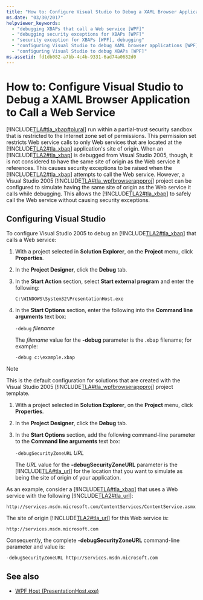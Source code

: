 ```yaml
---
title: "How to: Configure Visual Studio to Debug a XAML Browser Application to Call a Web Service"
ms.date: "03/30/2017"
helpviewer_keywords:
  - "debugging XBAPs that call a Web service [WPF]"
  - "debugging security exceptions for XBAPs [WPF]"
  - "security exception for XBAPs [WPF], debugging"
  - "configuring Visual Studio to debug XAML browser applications [WPF]"
  - "configuring Visual Studio to debug XBAPs [WPF]"
ms.assetid: fd1db082-a7bb-4c4b-9331-6ad74a0682d0
---
```

# How to: Configure Visual Studio to Debug a XAML Browser Application to Call a Web Service
[!INCLUDE[TLA#tla_xbap#plural](../../../../includes/tlasharptla-xbapsharpplural-md.md)] run within a partial-trust security sandbox that is restricted to the Internet zone set of permissions. This permission set restricts Web service calls to only Web services that are located at the [!INCLUDE[TLA2#tla_xbap](../../../../includes/tla2sharptla-xbap-md.md)] application's site of origin. When an [!INCLUDE[TLA2#tla_xbap](../../../../includes/tla2sharptla-xbap-md.md)] is debugged from Visual Studio 2005, though, it is not considered to have the same site of origin as the Web service it references. This causes security exceptions to be raised when the [!INCLUDE[TLA2#tla_xbap](../../../../includes/tla2sharptla-xbap-md.md)] attempts to call the Web service. However, a Visual Studio 2005 [!INCLUDE[TLA#tla_wpfbrowserappproj](../../../../includes/tlasharptla-wpfbrowserappproj-md.md)] project can be configured to simulate having the same site of origin as the Web service it calls while debugging. This allows the [!INCLUDE[TLA2#tla_xbap](../../../../includes/tla2sharptla-xbap-md.md)] to safely call the Web service without causing security exceptions.

## Configuring Visual Studio
 To configure Visual Studio 2005 to debug an [!INCLUDE[TLA2#tla_xbap](../../../../includes/tla2sharptla-xbap-md.md)] that calls a Web service:

1.  With a project selected in **Solution Explorer**, on the **Project** menu, click **Properties**.

2.  In the **Project Designer**, click the **Debug** tab.

3.  In the **Start Action** section, select **Start external program** and enter the following:

     `C:\WINDOWS\System32\PresentationHost.exe`

4.  In the **Start Options** section, enter the following into the **Command line arguments** text box:

     `-debug`  *filename*

     The *filename* value for the **-debug** parameter is the .xbap filename; for example:

     `-debug c:\example.xbap`

> [!NOTE]
>  This is the default configuration for solutions that are created with the Visual Studio 2005 [!INCLUDE[TLA#tla_wpfbrowserappproj](../../../../includes/tlasharptla-wpfbrowserappproj-md.md)] project template.

1.  With a project selected in **Solution Explorer**, on the **Project** menu, click **Properties**.

2.  In the **Project Designer**, click the **Debug** tab.

3.  In the **Start Options** section, add the following command-line parameter to the **Command line arguments** text box:

     `-debugSecurityZoneURL`  *URL*

     The *URL* value for the **-debugSecurityZoneURL** parameter is the [!INCLUDE[TLA#tla_url](../../../../includes/tlasharptla-url-md.md)] for the location that you want to simulate as being the site of origin of your application.

 As an example, consider a [!INCLUDE[TLA#tla_xbap](../../../../includes/tlasharptla-xbap-md.md)] that uses a Web service with the following [!INCLUDE[TLA2#tla_url](../../../../includes/tla2sharptla-url-md.md)]:

 `http://services.msdn.microsoft.com/ContentServices/ContentService.asmx`

 The site of origin [!INCLUDE[TLA2#tla_url](../../../../includes/tla2sharptla-url-md.md)] for this Web service is:

 `http://services.msdn.microsoft.com`

 Consequently, the complete **-debugSecurityZoneURL** command-line parameter and value is:

 `-debugSecurityZoneURL http://services.msdn.microsoft.com`

## See also
- [WPF Host (PresentationHost.exe)](wpf-host-presentationhost-exe.md)
